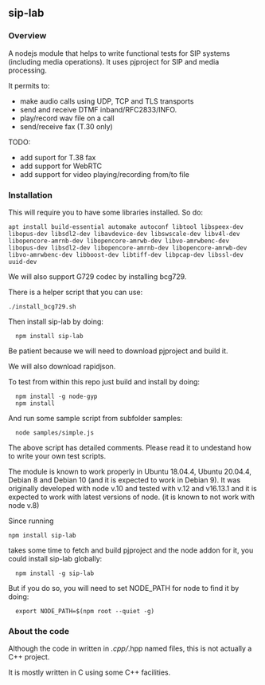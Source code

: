 ## sip-lab

### Overview

A nodejs module that helps to write functional tests for SIP systems (including media operations).
It uses pjproject for SIP and media processing.

It permits to:
  - make audio calls using UDP, TCP and TLS transports
  - send and receive DTMF inband/RFC2833/INFO.
  - play/record wav file on a call
  - send/receive fax (T.30 only)

TODO:
  - add suport for T.38 fax
  - add support for WebRTC
  - add support for video playing/recording from/to file

### Installation

This will require you to have some libraries installed. So do:
```
apt install build-essential automake autoconf libtool libspeex-dev libopus-dev libsdl2-dev libavdevice-dev libswscale-dev libv4l-dev libopencore-amrnb-dev libopencore-amrwb-dev libvo-amrwbenc-dev libopus-dev libsdl2-dev libopencore-amrnb-dev libopencore-amrwb-dev libvo-amrwbenc-dev libboost-dev libtiff-dev libpcap-dev libssl-dev uuid-dev
```

We will also support G729 codec by installing bcg729.

There is a helper script that you can use:
```
./install_bcg729.sh
```

Then install sip-lab by doing:
```
  npm install sip-lab
```

Be patient because we will need to download pjproject and build it.

We will also download rapidjson.

To test from within this repo just build and install by doing:
```
  npm install -g node-gyp
  npm install
```
And run some sample script from subfolder samples:
```
  node samples/simple.js
```
The above script has detailed comments. 
Please read it to undestand how to write your own test scripts.

The module is known to work properly in Ubuntu 18.04.4, Ubuntu 20.04.4, Debian 8 and Debian 10 (and it is expected to work in Debian 9).
It was originally developed with node v.10 and tested with v.12 and v16.13.1 and it is expected to work with latest versions of node.
(it is known to not work with node v.8)


Since running
```
npm install sip-lab
```
takes some time to fetch and build pjproject and the node addon for it, you could install sip-lab globally:

```
  npm install -g sip-lab
```

But if you do so, you will need to set NODE_PATH for node to find it by doing:
```
  export NODE_PATH=$(npm root --quiet -g)
```

### About the code

Although the code in written in *.cpp/*.hpp named files, this is not actually a C++ project.

It is mostly written in C using some C++ facilities.

